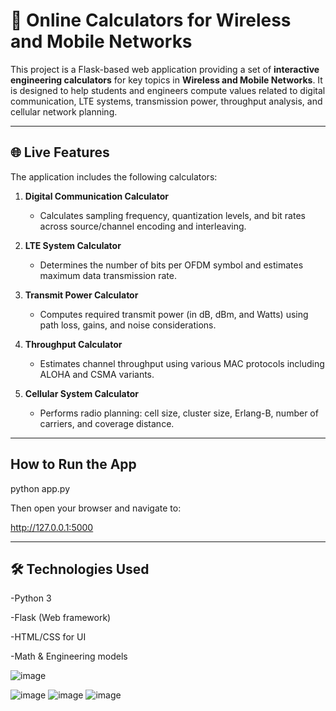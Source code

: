 # 📡 Online Calculators for Wireless and Mobile Networks

This project is a Flask-based web application providing a set of **interactive engineering calculators** for key topics in **Wireless and Mobile Networks**. It is designed to help students and engineers compute values related to digital communication, LTE systems, transmission power, throughput analysis, and cellular network planning.

---

## 🌐 Live Features

The application includes the following calculators:

1. **Digital Communication Calculator**  
   - Calculates sampling frequency, quantization levels, and bit rates across source/channel encoding and interleaving.

2. **LTE System Calculator**  
   - Determines the number of bits per OFDM symbol and estimates maximum data transmission rate.

3. **Transmit Power Calculator**  
   - Computes required transmit power (in dB, dBm, and Watts) using path loss, gains, and noise considerations.

4. **Throughput Calculator**  
   - Estimates channel throughput using various MAC protocols including ALOHA and CSMA variants.

5. **Cellular System Calculator**  
   - Performs radio planning: cell size, cluster size, Erlang-B, number of carriers, and coverage distance.

---
## How to Run the App

python app.py

Then open your browser and navigate to:

http://127.0.0.1:5000

---
## 🛠️ Technologies Used

-Python 3

-Flask (Web framework)

-HTML/CSS for UI

-Math & Engineering models



![image](https://github.com/user-attachments/assets/259069ae-a1be-4e6c-80c5-241e5487f829)

![image](https://github.com/user-attachments/assets/6f3512f1-26b7-4348-94df-612c728e0bc8)
![image](https://github.com/user-attachments/assets/6a4c24a7-fcda-4313-b798-6ee777955cb3)
![image](https://github.com/user-attachments/assets/34965227-2c5e-46dc-9a4b-608a86d8048e)
